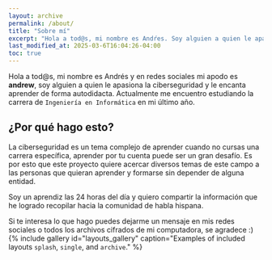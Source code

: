 ```yaml
---
layout: archive
permalink: /about/
title: "Sobre mí"
excerpt: "Hola a tod@s, mi nombre es Andŕes. Soy alguien a quien le apasiona la ciberseguridad."
last_modified_at: 2025-03-6T16:04:26-04:00
toc: true
---
```


Hola a tod@s, mi nombre es Andrés y en redes sociales mi apodo es **andrew**, soy alguien a quien le apasiona la ciberseguridad y le encanta aprender de forma autodidacta.
Actualmente me encuentro estudiando la carrera de `Ingeniería en Informática` en mi último año.

## ¿Por qué hago esto?
La ciberseguridad es un tema complejo de aprender cuando no cursas una carrera específica, aprender por tu cuenta puede ser un gran desafío. Es por esto que este proyecto quiere acercar diversos temas de este campo a las personas que quieran aprender y formarse sin depender de alguna entidad.

Soy un aprendiz las 24 horas del día y quiero compartir la información que he logrado recopilar hacia la comunidad de habla hispana.

Si te interesa lo que hago puedes dejarme un mensaje en mis redes sociales o todos los archivos cifrados de mi computadora, se agradece :)
{% include gallery id="layouts_gallery" caption="Examples of included layouts `splash`, `single`, and `archive`." %}



